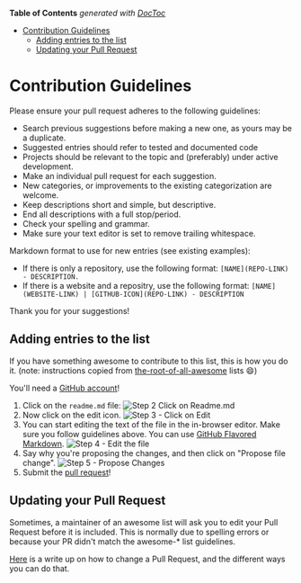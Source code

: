 <!-- START doctoc generated TOC please keep comment here to allow auto update -->
<!-- DON'T EDIT THIS SECTION, INSTEAD RE-RUN doctoc TO UPDATE -->
**Table of Contents**  *generated with [DocToc](https://github.com/thlorenz/doctoc)*

- [Contribution Guidelines](#contribution-guidelines)
  - [Adding entries to the list](#adding-entries-to-the-list)
  - [Updating your Pull Request](#updating-your-pull-request)

<!-- END doctoc generated TOC please keep comment here to allow auto update -->

# Contribution Guidelines

Please ensure your pull request adheres to the following guidelines:

- Search previous suggestions before making a new one, as yours may be a duplicate.
- Suggested entries should refer to tested and documented code
- Projects should be relevant to the topic and (preferably) under active development.
- Make an individual pull request for each suggestion.
- New categories, or improvements to the existing categorization are welcome.
- Keep descriptions short and simple, but descriptive.
- End all descriptions with a full stop/period.
- Check your spelling and grammar.
- Make sure your text editor is set to remove trailing whitespace.

Markdown format to use for new entries (see existing examples):

- If there is only a repository, use the following format: `[NAME](REPO-LINK) - DESCRIPTION.`
- If there is a website and a repositry, use the following format: `[NAME](WEBSITE-LINK) | [GITHUB-ICON](REPO-LINK) - DESCRIPTION`

Thank you for your suggestions!

## Adding entries to the list

If you have something awesome to contribute to this list, this is how you do it. (note: instructions copied from [the-root-of-all-awesome](https://github.com/sindresorhus/awesome) lists :smile:)

You'll need a [GitHub account](https://github.com/join)!

1. Click on the `readme.md` file: ![Step 2 Click on Readme.md](https://cloud.githubusercontent.com/assets/170270/9402920/53a7e3ea-480c-11e5-9d81-aecf64be55eb.png)
2. Now click on the edit icon. ![Step 3 - Click on Edit](https://cloud.githubusercontent.com/assets/170270/9402927/6506af22-480c-11e5-8c18-7ea823530099.png)
3. You can start editing the text of the file in the in-browser editor. Make sure you follow guidelines above. You can use [GitHub Flavored Markdown](https://help.github.com/articles/github-flavored-markdown/). ![Step 4 - Edit the file](https://cloud.githubusercontent.com/assets/170270/9402932/7301c3a0-480c-11e5-81f5-7e343b71674f.png)
4. Say why you're proposing the changes, and then click on "Propose file change". ![Step 5 - Propose Changes](https://cloud.githubusercontent.com/assets/170270/9402937/7dd0652a-480c-11e5-9138-bd14244593d5.png)
5. Submit the [pull request](https://help.github.com/articles/using-pull-requests/)!

## Updating your Pull Request

Sometimes, a maintainer of an awesome list will ask you to edit your Pull Request before it is included. This is normally due to spelling errors or because your PR didn't match the awesome-* list guidelines.

[Here](https://github.com/RichardLitt/knowledge/blob/master/github/amending-a-commit-guide.md) is a write up on how to change a Pull Request, and the different ways you can do that.
